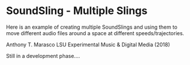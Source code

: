# SoundSling - Multiple Slings 
Here is an example of creating multiple SoundSlings and using them to move different audio files around a space at different speeds/trajectories.

Anthony T. Marasco
LSU Experimental Music & Digital Media (2018)

Still in a development phase....